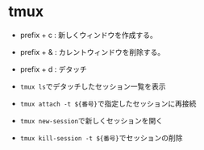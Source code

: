 # tmux

- prefix + c : 新しくウィンドウを作成する。
- prefix + & : カレントウィンドウを削除する。
- prefix + d : デタッチ

- `tmux ls`でデタッチしたセッション一覧を表示
- `tmux attach -t ${番号}`で指定したセッションに再接続
- `tmux new-session`で新しくセッションを開く
- `tmux kill-session -t ${番号}`でセッションの削除
